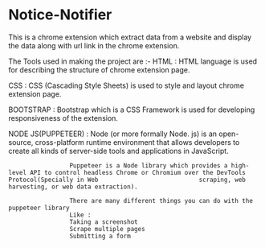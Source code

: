# Notice-Notifier

This is a chrome extension which extract data from a website and display the data along with url link in the chrome extension. 

The Tools used in making the project are :- 
HTML : HTML  language is used for describing the structure of chrome extension page.

CSS : CSS (Cascading Style Sheets) is used to style and layout chrome extension page.
 
BOOTSTRAP : Bootstrap which is a  CSS Framework is used for developing responsiveness of the extension.

NODE JS(PUPPETEER) : Node (or more formally Node. js) is an open-source, cross-platform runtime environment that allows developers to create all kinds of server-side                          tools and applications in JavaScript.

                     Puppeteer is a Node library which provides a high-level API to control headless Chrome or Chromium over the DevTools Protocol(Specially in Web                            scraping, web harvesting, or web data extraction).

                     There are many different things you can do with the puppeteer library
                     Like :
                     Taking a screenshot
                     Scrape multiple pages
                     Submitting a form
